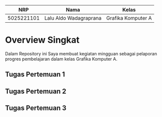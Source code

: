 |    NRP     |            Nama            |        Kelas         |
| :--------: | :------------------------: | :------------------: |
| 5025221101 |   Lalu Aldo Wadagraprana   |  Grafika Komputer A  |


# Overview Singkat

Dalam Repository ini Saya membuat kegiatan mingguan sebagai pelaporan progres pembelajaran dalam kelas Grafika Komputer A.

## Tugas Pertemuan 1

## Tugas Pertemuan 2

## Tugas Pertemuan 3
